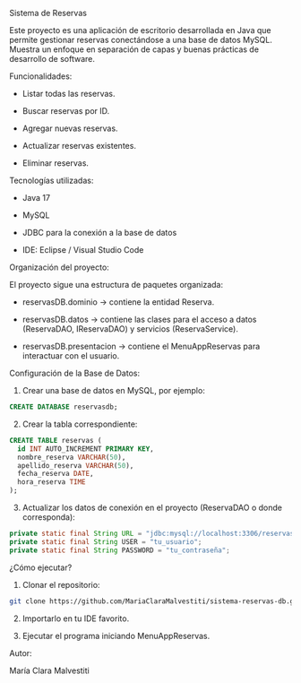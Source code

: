 Sistema de Reservas

Este proyecto es una aplicación de escritorio desarrollada en Java que permite gestionar reservas conectándose a una base de datos MySQL. Muestra un enfoque en separación de capas y  buenas prácticas de desarrollo de software.

Funcionalidades:

- Listar todas las reservas.

- Buscar reservas por ID.

- Agregar nuevas reservas.

- Actualizar reservas existentes.

- Eliminar reservas.

Tecnologías utilizadas:

- Java 17

- MySQL

- JDBC para la conexión a la base de datos

- IDE: Eclipse / Visual Studio Code

Organización del proyecto:

El proyecto sigue una estructura de paquetes organizada:

- reservasDB.dominio → contiene la entidad Reserva.

- reservasDB.datos → contiene las clases para el acceso a datos (ReservaDAO, IReservaDAO) y servicios (ReservaService).

- reservasDB.presentacion → contiene el MenuAppReservas para interactuar con el usuario.

Configuración de la Base de Datos:

1. Crear una base de datos en MySQL, por ejemplo:
```sql
CREATE DATABASE reservasdb;
```

2. Crear la tabla correspondiente:
```sql
CREATE TABLE reservas (
  id INT AUTO_INCREMENT PRIMARY KEY,
  nombre_reserva VARCHAR(50),
  apellido_reserva VARCHAR(50),
  fecha_reserva DATE,
  hora_reserva TIME
);
```

3. Actualizar los datos de conexión en el proyecto (ReservaDAO o donde corresponda):
```java
private static final String URL = "jdbc:mysql://localhost:3306/reservasdb";
private static final String USER = "tu_usuario";
private static final String PASSWORD = "tu_contraseña";
```
¿Cómo ejecutar?

1. Clonar el repositorio:
```bash
git clone https://github.com/MariaClaraMalvestiti/sistema-reservas-db.git
```

2. Importarlo en tu IDE favorito.

3. Ejecutar el programa iniciando MenuAppReservas.




Autor:

María Clara Malvestiti
